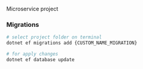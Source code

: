 Microservice project

### Migrations

```bash
# select project folder on terminal
dotnet ef migrations add {CUSTOM_NAME_MIGRATION}

# for apply changes
dotnet ef database update
```
